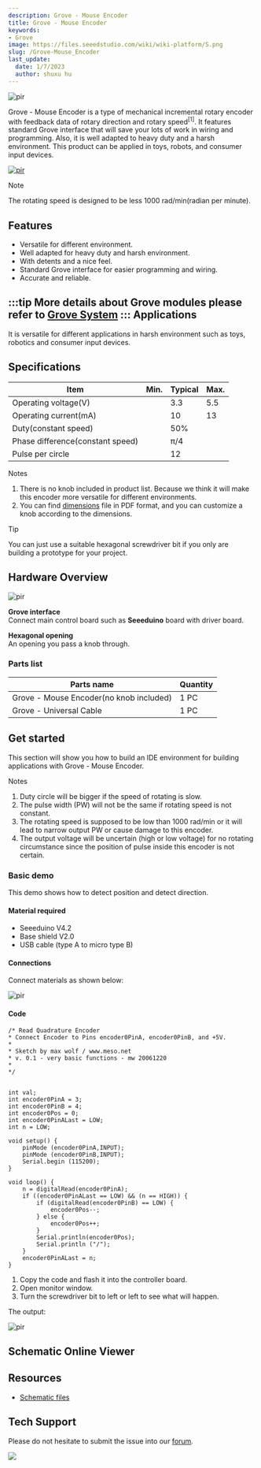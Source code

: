 ```yaml
---
description: Grove - Mouse Encoder
title: Grove - Mouse Encoder
keywords:
- Grove
image: https://files.seeedstudio.com/wiki/wiki-platform/S.png
slug: /Grove-Mouse_Encoder
last_update:
  date: 1/7/2023
  author: shuxu hu
---
```


<!-- ![](https://files.seeedstudio.com/wiki/Grove-Mouse_Encoder/img/Grove-Mouse_Encoder_product_view.jpg) -->
  <p style={{textAlign: 'center'}}><img src="https://files.seeedstudio.com/wiki/Grove-Mouse_Encoder/img/Grove-Mouse_Encoder_product_view.jpg" alt="pir" width={600} height="auto" /></p>

Grove - Mouse Encoder is a type of mechanical incremental rotary encoder with feedback data of rotary direction and rotary speed<sup>\[1\]</sup>. It features standard Grove interface that will save your lots of work in wiring and programming. Also, it is well adapted to heavy duty and a harsh environment. This product can be applied in toys, robots, and consumer input devices.

[<p><img src="https://files.seeedstudio.com/wiki/common/Get_One_Now_Banner.png" alt="pir" width={600} height="auto" /></p>](https://www.seeedstudio.com/Grove-%E2%80%93-Mouse-Encoder-p-2607.html)

<div className="admonition note">
  <p className="admonition-title">Note</p>
  The rotating speed is designed to be less 1000 rad/min(radian per minute).
</div>


Features
--------

-   Versatile for different environment.
-   Well adapted for heavy duty and harsh environment.
-   With detents and a nice feel.
-   Standard Grove interface for easier programming and wiring.
-   Accurate and reliable.

:::tip
    More details about Grove modules please refer to [Grove System](https://wiki.seeedstudio.com/Grove_System/)
:::
Applications
------------

It is versatile for different applications in harsh environment such as toys, robotics and consumer input devices.

Specifications
--------------

| Item                             | Min. | Typical | Max. |
|----------------------------------|------|---------|------|
| Operating voltage(V)             |      | 3.3     | 5.5  |
| Operating current(mA)            |      | 10      | 13   |
| Duty(constant speed)             |      | 50%     |      |
| Phase difference(constant speed) |      | π/4     |      |
| Pulse per circle                 |      | 12      |      |

<div className="admonition note">
  <p className="admonition-title">Notes</p>
  <ol><li>There is no knob included in product list. Because we think it will make this encoder more versatile for different environments.</li>
    <li>You can find <a href="https://files.seeedstudio.com/wiki/Grove-Mouse_Encoder/res/Grove-Mouse_Encoder_Dimensions.pdf">dimensions</a> file in PDF format, and you can customize a knob according to the dimensions.</li><ol>
    </ol></ol></div>

<div className="admonition tip">
  <p className="admonition-title">Tip</p>
  You can just use a suitable hexagonal screwdriver bit if you only are building a prototype for your project.
</div>


Hardware Overview
-----------------

<!-- ![](https://files.seeedstudio.com/wiki/Grove-Mouse_Encoder/img/Grove-Mouse_Encoder.jpg) -->
  <p style={{textAlign: 'center'}}><img src="https://files.seeedstudio.com/wiki/Grove-Mouse_Encoder/img/Grove-Mouse_Encoder.jpg" alt="pir" width={600} height="auto" /></p>

**Grove interface**   
Connect main control board such as **Seeeduino** board with driver board.

**Hexagonal opening**   
An opening you pass a knob through.

### **Parts list**

| Parts name                               | Quantity |
|------------------------------------------|----------|
| Grove - Mouse Encoder(no knob included) | 1 PC     |
| Grove - Universal Cable                  | 1 PC     |

Get started
-----------

This section will show you how to build an IDE environment for building applications with Grove - Mouse Encoder.

<!-- 图有问题 Refer to [Seeeduino V4.2](/Seeeduino_v4.2#Getting_Started_on_Windows)(It is exchangeable with Arduino board) for how to build a complete an IDE for your applications, or read [Arduino guide](https://www.arduino.cc/en/Guide/HomePage) if you use Arduino original board. -->

<div className="admonition note">
  <p className="admonition-title">Notes</p>
  <ol><li>Duty circle will be bigger if the speed of rotating is slow.</li>
    <li>The pulse width (PW) will not be the same if rotating speed is not constant.</li>
    <li>The rotating speed is supposed to be low than 1000 rad/min or it will lead to narrow output PW or cause damage to this encoder.</li>
    <li>The output voltage will be uncertain (high or low voltage) for no rotating circumstance since the position of pulse inside this encoder is not certain.</li></ol>
</div>


### Basic demo

This demo shows how to detect position and detect direction.

#### Material required

-   Seeeduino V4.2
-   Base shield V2.0
-   USB cable (type A to micro type B)

#### Connections

Connect materials as shown below:

<!-- ![](https://files.seeedstudio.com/wiki/Grove-Mouse_Encoder/img/Grove-Mouse_Encoder_demo_connection.jpg)  -->

<p style={{textAlign: 'center'}}><img src="https://files.seeedstudio.com/wiki/Grove-Mouse_Encoder/img/Grove-Mouse_Encoder_demo_connection.jpg" alt="pir" width={600} height="auto" /></p>

#### Code

```
/* Read Quadrature Encoder
* Connect Encoder to Pins encoder0PinA, encoder0PinB, and +5V.
*
* Sketch by max wolf / www.meso.net
* v. 0.1 - very basic functions - mw 20061220
*
*/  
 
 
int val; 
int encoder0PinA = 3;
int encoder0PinB = 4;
int encoder0Pos = 0;
int encoder0PinALast = LOW;
int n = LOW;
 
void setup() { 
    pinMode (encoder0PinA,INPUT);
    pinMode (encoder0PinB,INPUT);
    Serial.begin (115200);
} 
 
void loop() { 
    n = digitalRead(encoder0PinA);
    if ((encoder0PinALast == LOW) && (n == HIGH)) {
        if (digitalRead(encoder0PinB) == LOW) {
            encoder0Pos--;
        } else {
            encoder0Pos++;
        }
        Serial.println(encoder0Pos);
        Serial.println ("/");
    } 
    encoder0PinALast = n;
}
```

1.  Copy the code and flash it into the controller board.
2.  Open monitor window.
3.  Turn the screwdriver bit to left or left to see what will happen.

The output:

<!-- ![](https://files.seeedstudio.com/wiki/Grove-Mouse_Encoder/img/Grove_mouse_encoder_output_of_demo.png) -->
  <p style={{textAlign: 'center'}}><img src="https://files.seeedstudio.com/wiki/Grove-Mouse_Encoder/img/Grove_mouse_encoder_output_of_demo.png" alt="pir" width={600} height="auto" /></p>


## Schematic Online Viewer

<div className="altium-ecad-viewer" data-project-src="https://files.seeedstudio.com/wiki/Grove-Mouse_Encoder/res/Grove_Mouse_Encoder_v1.0_Schematic_File.zip" style={{borderRadius: '0px 0px 4px 4px', height: 500, borderStyle: 'solid', borderWidth: 1, borderColor: 'rgb(241, 241, 241)', overflow: 'hidden', maxWidth: 1280, maxHeight: 700, boxSizing: 'border-box'}}>
</div>


Resources
---------

- [Schematic files](https://files.seeedstudio.com/wiki/Grove-Mouse_Encoder/res/Grove_Mouse_Encoder_v1.0_Schematic_File.zip)

<!-- This Markdown file was created from https://www.seeedstudio.com/wiki/Grove_-_Mouser_Encoder -->

## Tech Support
Please do not hesitate to submit the issue into our [forum](https://forum.seeedstudio.com/).
<br />
<p style={{textAlign: 'center'}}><a href="https://www.seeedstudio.com/act-4.html?utm_source=wiki&utm_medium=wikibanner&utm_campaign=newproducts" target="_blank"><img src="https://files.seeedstudio.com/wiki/Wiki_Banner/new_product.jpg" /></a></p>
